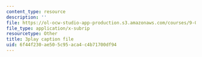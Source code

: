 ```yaml
---
content_type: resource
description: ''
file: https://ol-ocw-studio-app-production.s3.amazonaws.com/courses/9-00sc-introduction-to-psychology-fall-2011/6f44f230ae505c95aca4c4b71700df94_2fbrl6WoIyo.vtt
file_type: application/x-subrip
resourcetype: Other
title: 3play caption file
uid: 6f44f230-ae50-5c95-aca4-c4b71700df94
---
```


